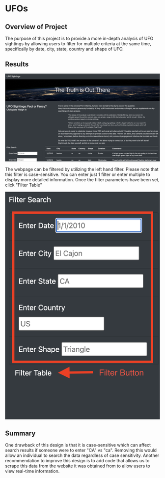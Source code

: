 # UFOs

## Overview of Project
The purpose of this project is to provide a more in-depth analysis of UFO sightings by allowing users to filter for multiple criteria at the same time, specifically by date, city, state, country and shape of UFO.


## Results

![Result.png](Result.png)

The webpage can be filtered by utilizing the left hand filter. Please note that this filter is case-sensitive. You can enter just 1 filter or enter multiple to display more detailed information. Once the filter parameters have been set, click "Filter Table"

![filter.png](filter.png)


## Summary
One drawback of this design is that it is case-sensitive which can affect search results if someone were to enter "CA" vs "ca". Removing this would allow an individual to search the data regardless of case sensitivity. Another recommendation to improve this design is to add code that allows us to scrape this data from the website it was obtained from to allow users to view real-time information. 